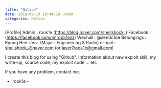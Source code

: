 ```yaml
---
title: "Notice"
date: 2018-09-19 19:49:59 -0400
categories: Notice
---
```


[Profile]
Admin : rook1e (https://blog.naver.com/shellshock_)
Facebook : (https://facebook.com/imrook1ezz)
Wechall : @zen0c1de
Belongings : Kyung Hee Univ. (Major : Engineering & Radio)
e-mail : shellshock_@naver.com (or layer7rook1e@gmail.com)


I create this blog for using "Github".
Information about new exploit skill, my write-up, source code, my exploit code ... etc

If you have any problem, contact me.

- rook1e -
